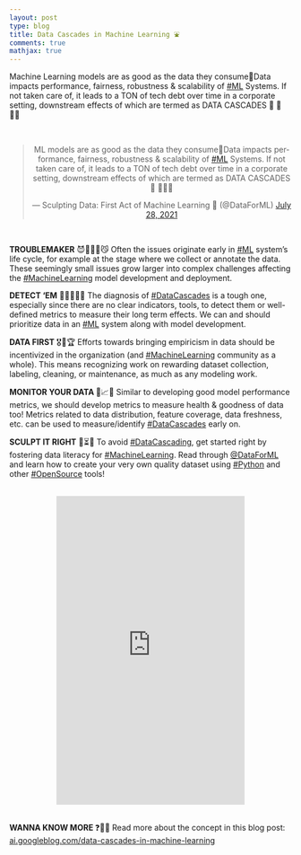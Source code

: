```yaml
---
layout: post
type: blog
title: Data Cascades in Machine Learning ⛲️
comments: true
mathjax: true
---
```


<p>Machine Learning models are as good as the data they consume🍴Data impacts performance, fairness, robustness &amp; scalability of <a href="https://twitter.com/hashtag/ML">#ML</a> Systems. If not taken care of, it leads to a TON of tech debt over time in a corporate setting, downstream effects of which are termed as DATA CASCADES 🌊 🧵👇🏻</p>

</br>

<center>
  <blockquote class="twitter-tweet"><p lang="en" dir="ltr">ML models are as good as the data they consume🍴Data impacts performance, fairness, robustness &amp; scalability of <a href="https://twitter.com/hashtag/ML?src=hash&amp;ref_src=twsrc%5Etfw">#ML</a> Systems. If not taken care of, it leads to a TON of tech debt over time in a corporate setting, downstream effects of which are termed as DATA CASCADES 🌊 🧵👇🏻</p>&mdash; Sculpting Data: First Act of Machine Learning 📖 (@DataForML) <a href="https://twitter.com/DataForML/status/1420271877377839108?ref_src=twsrc%5Etfw">July 28, 2021</a></blockquote> <script async src="https://platform.twitter.com/widgets.js" charset="utf-8"></script>
 </center>
 
 </br>
 
 <p><strong>TROUBLEMAKER</strong> 😈🙅🏻‍♀️😼 Often the issues originate early in <a href="https://twitter.com/hashtag/ML">#ML</a> system’s life cycle, for example at the stage where we collect or annotate the data. These seemingly small issues grow larger into complex challenges affecting the <a href="https://twitter.com/hashtag/MachineLearning">#MachineLearning</a> model development and deployment.</p>
 
 <p><strong>DETECT ‘EM</strong> 🕵🏻‍♀️👀🤓 The diagnosis of <a href="https://twitter.com/hashtag/DataCascades">#DataCascades</a> is a tough one, especially since there are no clear indicators, tools, to detect them or well-defined metrics to measure their long term effects. We can and should prioritize data in an <a href="https://twitter.com/hashtag/ML">#ML</a> system along with model development.</p>
 
 <p><strong>DATA FIRST</strong> 🎖🎁🏆  Efforts towards bringing empiricism in data should be incentivized in the organization (and <a href="https://twitter.com/hashtag/MachineLearning">#MachineLearning</a> community as a whole). This means recognizing work on rewarding dataset collection, labeling, cleaning, or maintenance, as much as any modeling work.</p>
 
 <p><strong>MONITOR YOUR DATA </strong>👀📈🔬 Similar to developing good model performance metrics, we should develop metrics to measure health &amp; goodness of data too! Metrics related to data distribution, feature coverage, data freshness, etc. can be used to measure/identify <a href="https://twitter.com/hashtag/DataCascades">#DataCascades</a> early on.</p>
 
 <p><strong>SCULPT IT RIGHT</strong> 🧱⏳📖 To avoid <a href="https://twitter.com/hashtag/DataCascading">#DataCascading</a>, get started right by fostering data literacy for <a href="https://twitter.com/hashtag/MachineLearning">#MachineLearning</a>. Read through <a href="https://twitter.com/DataForML">@DataForML</a> and learn how to create your very own quality dataset using <a href="https://twitter.com/hashtag/Python">#Python</a> and other <a href="https://twitter.com/hashtag/OpenSource">#OpenSource</a> tools!</p>
 
 </br>
 
 <center>
  <iframe type="text/html" width="336" height="550" frameborder="0" allowfullscreen style="max-width:100%" src="https://read.amazon.com/kp/card?asin=B08RN47C5T&preview=inline&linkCode=kpe&ref_=cm_sw_r_kb_dp_ZVR98ETZ0F8EM5HC7M5C&tag=mobile0a1329f-20" ></iframe>
 </center>
 
 </br>
 
 <p><strong>WANNA KNOW MORE </strong>❓📝🤓 Read more about the concept in this blog post: <a href="https://ai.googleblog.com/2021/06/data-cascades-in-machine-learning.html">ai.googleblog.com/data-cascades-in-machine-learning</a></p>
 
 
